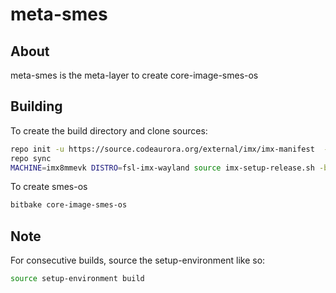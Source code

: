 # meta-smes

## About
meta-smes is the meta-layer to create core-image-smes-os

## Building

To create the build directory and clone sources:
```bash
repo init -u https://source.codeaurora.org/external/imx/imx-manifest  -b imx-linux-zeus -m imx-5.4.3-2.0.0.xml
repo sync
MACHINE=imx8mmevk DISTRO=fsl-imx-wayland source imx-setup-release.sh -b build
```

To create smes-os
```bash
bitbake core-image-smes-os
```


## Note
For consecutive builds, source the setup-environment like so:
```bash
source setup-environment build
```
